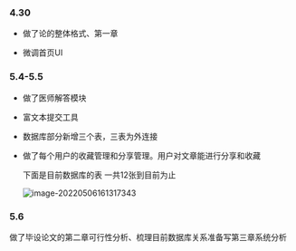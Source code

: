 ### 4.30

- 做了论的整体格式、第一章

- 微调首页UI

  

### 5.4-5.5

- 做了医师解答模块

- 富文本提交工具

- 数据库部分新增三个表，三表为外连接

- 做了每个用户的收藏管理和分享管理。用户对文章能进行分享和收藏

  下面是目前数据库的表 一共12张到目前为止

  ![image-20220506161317343](https://s2.loli.net/2022/05/06/o7JEQyBD6veqhUR.png)

### 5.6 

做了毕设论文的第二章可行性分析、梳理目前数据库关系准备写第三章系统分析